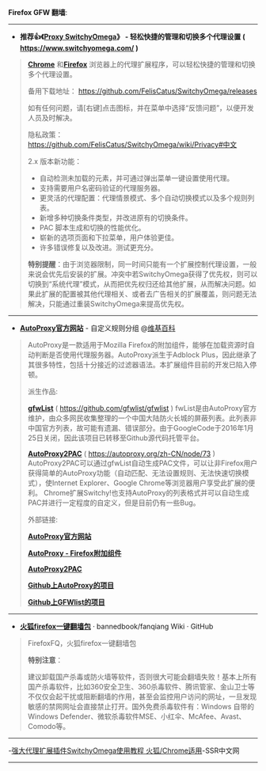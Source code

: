**Firefox GFW 翻墙**:

--------------------------------------------

-  **推荐👍《[Proxy SwitchyOmega](https://www.switchyomega.com/)》 - 轻松快捷的管理和切换多个代理设置 ( https://www.switchyomega.com/ )**


> [**Chrome**](https://chrome.google.com/webstore/detail/proxy-switchyomega/padekgcemlokbadohgkifijomclgjgif?hl=zh-CN) 和[**Firefox**](https://addons.mozilla.org/zh-CN/firefox/addon/switchyomega/) 浏览器上的代理扩展程序，可以轻松快捷的管理和切换多个代理设置。
> 
> 备用下载地址： https://github.com/FelisCatus/SwitchyOmega/releases
> 
> 如有任何问题，请[右键]点击图标，并在菜单中选择“反馈问题”，以便开发人员及时解决。
> 
> 隐私政策： https://github.com/FelisCatus/SwitchyOmega/wiki/Privacy#中文
> 
> 2.x 版本新功能：
> * 自动检测未加载的元素，并可通过弹出菜单一键设置使用代理。
> * 支持需要用户名密码验证的代理服务器。
> * 更灵活的代理配置：代理情景模式、多个自动切换模式以及多个规则列表。
> * 新增多种切换条件类型，并改进原有的切换条件。
> * PAC 脚本生成和切换的性能优化。
> * 崭新的选项页面和下拉菜单，用户体验更佳。
> * 许多错误修复以及改进。测试更充分。
> 
> **特别提醒**：由于浏览器限制，同一时间只能有一个扩展控制代理设置，一般来说会优先后安装的扩展。冲突中若SwitchyOmega获得了优先权，则可以切换到“系统代理”模式，从而把优先权归还给其他扩展，从而解决问题。如果此扩展的配置被其他代理相关、或者去广告相关的扩展覆盖，则问题无法解决，只能通过重装SwitchyOmega来提高优先权。

--------------------------------------------

- [**AutoProxy官方网站**](http://autoproxy.org/) -  自定义规则分组
@[维基百科](https://zh.wikipedia.org/wiki/AutoProxy) 

> AutoProxy是一款适用于Mozilla Firefox的附加组件，能够在加载资源时自动判断是否使用代理服务器。AutoProxy派生于Adblock Plus，因此继承了其很多特性，包括十分接近的过滤器语法。本扩展组件目前的开发已陷入停顿。
>  
>  派生作品:
>  
>  [**gfwList**](https://github.com/gfwlist/gfwlist) ( https://github.com/gfwlist/gfwlist )
>  fwList是由AutoProxy官方维护，由众多网民收集整理的一个中国大陆防火长城的屏蔽列表。此列表非中国官方列表，故可能有遗漏、错误部分。由于GoogleCode于2016年1月25日关闭，因此该项目已转移至Github源代码托管平台。
>  
>  [**AutoProxy2PAC**](https://autoproxy.org/zh-CN/node/73) ( https://autoproxy.org/zh-CN/node/73 )
>  AutoProxy2PAC可以通过gfwList自动生成PAC文件，可以让非Firefox用户获得简单的AutoProxy功能（自动匹配、无法设置规则、无法快速切换模式），使Internet Explorer、Google Chrome等浏览器用户享受此扩展的便利。
>  Chrome扩展Switchy!也支持AutoProxy的列表格式并可以自动生成PAC并进行一定程度的自定义，但是目前仍有一些Bug。
>  
> 外部链接:
>  
>  [**AutoProxy官方网站**](http://autoproxy.org/)
>  
>  [**AutoProxy - Firefox附加组件**](https://addons.mozilla.org/firefox/addon/11009/)
>  
>  [**AutoProxy2PAC**](https://web.archive.org/web/20100608130250/http://autoproxy2pac.appspot.com/)
>  
>  [**Github上AutoProxy的项目**](https://github.com/agunchan/autoproxy)
>  
>  [**Github上GFWlist的项目**](https://github.com/gfwlist/gfwlist)
   

--------------------------------------------

- [**火狐firefox一键翻墙包**](https://github.com/bannedbook/fanqiang/wiki/火狐firefox一键翻墙包) · bannedbook/fanqiang Wiki · GitHub
> FirefoxFQ，火狐firefox一键翻墙包
> 
> **特别注意**：
> 
> 建议卸载国产杀毒或防火墙等软件，否则很大可能会翻墙失败！基本上所有国产杀毒软件，比如360安全卫生、360杀毒软件、腾讯管家、金山卫士等不仅仅会起干扰或阻断翻墙的作用，甚至会监控用户访问的网址，一旦发现敏感的禁网网址会直接禁止打开。国外免费杀毒软件有：Windows 自带的Windows Defender、微软杀毒软件MSE、小红伞、McAfee、Avast、Comodo等。

--------------------------------------------

-[强大代理扩展插件SwitchyOmega使用教程 火狐/Chrome适用](https://ssr.tools/150)-SSR中文网

--------------------------------------------


